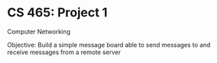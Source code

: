 CS 465: Project 1
==============
Computer Networking

Objective: Build a simple message board able to send messages to and receive messages from a remote server
